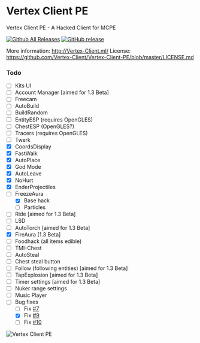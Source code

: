 # Vertex Client PE
Vertex Client PE - A Hacked Client for MCPE

[![Github All Releases](https://img.shields.io/github/downloads/Vertex-Client/Vertex-Client-PE/total.svg)](https://github.com/Vertex-Client/Vertex-Client-PE/releases/) [![GitHub release](https://img.shields.io/github/release/Vertex-Client/Vertex-Client-PE.svg)](https://github.com/Vertex-Client/Vertex-Client-PE/releases/latest)

More information: http://Vertex-Client.ml/
License: https://github.com/Vertex-Client/Vertex-Client-PE/blob/master/LICENSE.md

### Todo
- [ ] Kits UI
- [ ] Account Manager [aimed for 1.3 Beta]
- [ ] Freecam
- [ ] AutoBuild
- [ ] BuildRandom
- [ ] EntityESP (requires OpenGLES)
- [ ] ChestESP (OpenGLES?)
- [ ] Tracers (requires OpenGLES)
- [ ] Twerk
- [x] CoordsDisplay
- [x] FastWalk
- [x] AutoPlace
- [x] God Mode
- [x] AutoLeave
- [x] NoHurt
- [x] EnderProjectiles
- [ ] FreezeAura
  - [x] Base hack
  - [ ] Particles
- [ ] Ride [aimed for 1.3 Beta]
- [ ] LSD
- [ ] AutoTorch [aimed for 1.3 Beta]
- [x] FireAura [1.3 Beta]
- [ ] Foodhack (all items edible)
- [ ] TMI-Chest
- [ ] AutoSteal
- [ ] Chest steal button
- [ ] Follow (following entities) [aimed for 1.3 Beta]
- [ ] TapExplosion [aimed for 1.3 Beta]
- [ ] Timer settings [aimed for 1.3 Beta]
- [ ] Nuker range settings
- [ ] Music Player
- [ ] Bug fixes
  - [ ] Fix [#7](https://github.com/Vertex-Client/Vertex-Client-PE/issues/7)
  - [x] Fix [#9](https://github.com/Vertex-Client/Vertex-Client-PE/issues/9)
  - [ ] Fix [#10](https://github.com/Vertex-Client/Vertex-Client-PE/issues/10)

![Vertex Client PE](http://i.imgur.com/onBWDEI.png)

